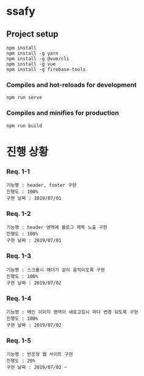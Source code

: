 # ssafy

## Project setup
```
npm install 
npm install -g yarn
npm install -g @vue/cli
npm install -g vue
npm install -g firebase-tools
```

### Compiles and hot-reloads for development
```
npm run serve
```

### Compiles and minifies for production
```
npm run build
```
# 진행 상황

### Req. 1-1
```
기능명 : header, footer 구현
진행도 : 100%
구현 날짜 : 2019/07/01
```

### Req. 1-2
```
기능명 : header 영역에 블로그 제목 노출 구현
진행도 : 100%
구현 날짜 : 2019/07/01
```

### Req. 1-3
```
기능명 : 스크롤시 헤더가 같이 움직이도록 구현
진행도 : 100%
구현 날짜 : 2019/07/02
```

### Req. 1-4
```
기능명 : 메인 이미지 영역이 새로고침시 마다 변경 되도록 구현
진행도 : 100%
구현 날짜 : 2019/07/02
```

### Req. 1-5
```
기능명 : 반응형 웹 사이트 구현
진행도 : 20%
구현 날짜 : 2019/07/02 ~
```

